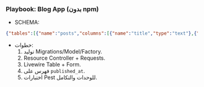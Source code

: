 ### Playbook: Blog App (بدون npm)

- SCHEMA:
```json
{"tables":[{"name":"posts","columns":[{"name":"title","type":"text"},{"name":"body","type":"text"},{"name":"published_at","type":"datetime","nullable":true}]}]}
```
- خطوات:
  1) توليد Migrations/Model/Factory.
  2) Resource Controller + Requests.
  3) Livewire Table + Form.
  4) فهرس على `published_at`.
  5) اختبارات Pest للوحدات والتكامل.